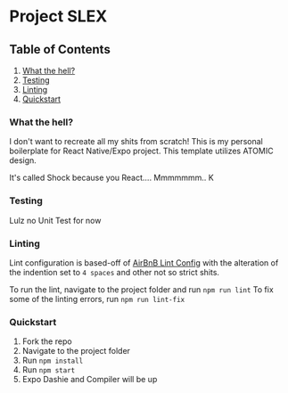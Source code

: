 # Project SLEX

## Table of Contents
1. [What the hell?](#what-the-hell)
1. [Testing](#testing)
1. [Linting](#linting)
1. [Quickstart](#quickstart)

### What the hell?
I don't want to recreate all my shits from scratch! This is my personal boilerplate for React Native/Expo project. This template utilizes ATOMIC design.

It's called Shock because you React.... Mmmmmmm.. K

### Testing
Lulz no Unit Test for now

### Linting
Lint configuration is based-off of [AirBnB Lint Config](https://www.npmjs.com/package/eslint-config-airbnb) with the alteration of the indention set to `4 spaces` and other not so strict shits.

To run the lint, navigate to the project folder and run `npm run lint`
To fix some of the linting errors, run `npm run lint-fix`

### Quickstart
1. Fork the repo
1. Navigate to the project folder
1. Run `npm install`
1. Run `npm start`
1. Expo Dashie and Compiler will be up
